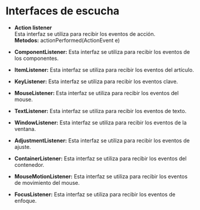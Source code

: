 # Interfaces de escucha  
- __Action listener__  
Esta interfaz se utiliza para recibir los eventos de acción.  
**Metodos:** actionPerformed(ActionEvent e)  

- __ComponentListener:__ Esta interfaz se utiliza para recibir los eventos de los componentes.  
- __ItemListener:__ Esta interfaz se utiliza para recibir los eventos del artículo.  
- __KeyListener:__ Esta interfaz se utiliza para recibir los eventos clave.
- __MouseListener:__ Esta interfaz se utiliza para recibir los eventos del mouse.
- __TextListener:__ Esta interfaz se utiliza para recibir los eventos de texto.  
- __WindowListener:__ Esta interfaz se utiliza para recibir los eventos de la ventana.  
- __AdjustmentListener:__ Esta interfaz se utiliza para recibir los eventos de ajuste.
- __ContainerListener:__ Esta interfaz se utiliza para recibir los eventos del contenedor.
- __MouseMotionListener:__ Esta interfaz se utiliza para recibir los eventos de movimiento del mouse.
- __FocusListener:__ Esta interfaz se utiliza para recibir los eventos de enfoque.
 
  

